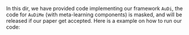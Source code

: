 In this dir, we have provided code implementing our framework `AuDi`, the code for `AuDiMe` (with meta-learning components) is masked, and will be released if our paper get accepted. Here is a example on how to run our code:


